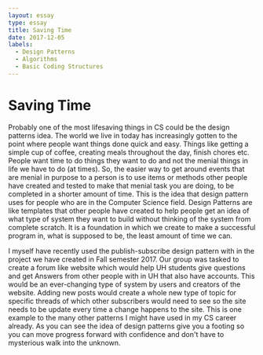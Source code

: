 ```yaml
---
layout: essay
type: essay
title: Saving Time
date: 2017-12-05
labels:
  - Design Patterns
  - Algorithms
  - Basic Coding Structures
---
```


# Saving Time
Probably one of the most lifesaving things in CS could be the design patterns idea. The world we live in today has increasingly gotten to the point where people want things done quick and easy. Things like getting a simple cup of coffee, creating meals throughout the day, finish chores etc. People want time to do things they want to do and not the menial things in life we have to do (at times). So, the easier way to get around events that are menial in purpose to a person is to use items or methods other people have created and tested to make that menial task you are doing, to be completed in a shorter amount of time. This is the idea that design pattern uses for people who are in the Computer Science field. Design Patterns are like templates that other people have created to help people get an idea of what type of system they want to build without thinking of the system from complete scratch. It is a foundation in which we create to make a successful program in, what is supposed to be, the least amount of time we can.

I myself have recently used the publish-subscribe design pattern with in the project we have created in Fall semester 2017. Our group was tasked to create a forum like website which would help UH students give questions and get Answers from other people with in UH that also have accounts. This would be an ever-changing type of system by users and creators of the website. Adding new posts would create a whole new type of topic for specific threads of which other subscribers would need to see so the site needs to be update every time a change happens to the site. This is one example to the many other patterns I might have used in my CS career already. As you can see the idea of design patterns give you a footing so you can move progress forward with confidence and don't have to mysterious walk into the unknown.

